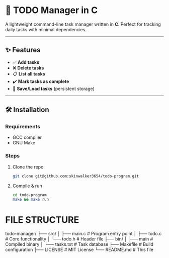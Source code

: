 # **📝 TODO Manager in C**  

A lightweight command-line task manager written in **C**. Perfect for tracking daily tasks with minimal dependencies.  

---

## ✨ **Features**  
- ✅ **Add tasks**  
- ❌ **Delete tasks**  
- 📋 **List all tasks**  
- ✔️ **Mark tasks as complete**  
- 💾 **Save/Load tasks** (persistent storage)  

---

## 🛠️ **Installation**  

### **Requirements**  
- GCC compiler  
- GNU Make  

### **Steps**  
1. Clone the repo:  
   ```bash
   git clone git@github.com:skinwalker3654/todo-program.git
   ```
2. Compile & run
   ```bash
   cd todo-program
   make && make run
   ```

# FILE STRUCTURE
todo-manager/
├── src/
│   ├── main.c        # Program entry point
│   ├── todo.c        # Core functionality
│   └── todo.h        # Header file
├── bin/
│   ├── main          # Compiled binary
│   └── tasks.txt     # Task database
├── Makefile          # Build configuration
├── LICENSE           # MIT License
└── README.md         # This file
